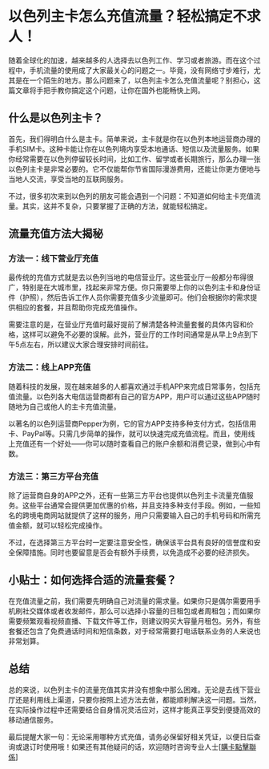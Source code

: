 # 以色列主卡怎么充值流量？轻松搞定不求人！

随着全球化的加速，越来越多的人选择去以色列工作、学习或者旅游。而在这个过程中，手机流量的使用成了大家最关心的问题之一。毕竟，没有网络寸步难行，尤其是在一个陌生的地方。那么问题来了，以色列主卡怎么充值流量呢？别担心，这篇文章将手把手教你搞定这个问题，让你在国外也能畅快上网。

## 什么是以色列主卡？

首先，我们得明白什么是主卡。简单来说，主卡就是你在以色列本地运营商办理的手机SIM卡。这种卡能让你在以色列境内享受本地通话、短信以及流量服务。如果你经常需要在以色列停留较长时间，比如工作、留学或者长期旅行，那么办理一张以色列主卡是非常必要的。它不仅能帮你节省国际漫游费用，还能让你更方便地与当地人交流，享受当地的互联网服务。

不过，很多初次来到以色列的朋友可能会遇到一个问题：不知道如何给主卡充值流量。其实，这并不复杂，只要掌握了正确的方法，就能轻松搞定。

## 流量充值方法大揭秘

### 方法一：线下营业厅充值

最传统的充值方式就是去以色列当地的电信营业厅。这些营业厅一般都分布得很广，特别是在大城市里，找起来非常方便。你只需要带上你的以色列主卡和身份证件（护照），然后告诉工作人员你需要充值多少流量即可。他们会根据你的需求提供相应的套餐，并且帮助你完成充值操作。

需要注意的是，在营业厅充值时最好提前了解清楚各种流量套餐的具体内容和价格，这样可以避免不必要的误解。此外，营业厅的工作时间通常是从早上9点到下午5点左右，所以建议大家合理安排时间前往。

### 方法二：线上APP充值

随着科技的发展，现在越来越多的人都喜欢通过手机APP来完成日常事务，包括充值流量。以色列各大电信运营商都有自己的官方APP，用户可以通过这些APP随时随地为自己或他人的主卡充值流量。

以著名的以色列运营商Pepper为例，它的官方APP支持多种支付方式，包括信用卡、PayPal等。只需几步简单的操作，就可以快速完成充值流程。而且，使用线上充值还有一个好处——你可以随时查看自己的账户余额和消费记录，做到心中有数。

### 方法三：第三方平台充值

除了运营商自身的APP之外，还有一些第三方平台也提供以色列主卡流量充值服务。这些平台通常会提供更加优惠的价格，并且支持多种支付手段。例如，一些知名的跨境电商网站就提供了这样的服务，用户只需要输入自己的手机号码和所需充值金额，就可以轻松完成操作。

不过，在选择第三方平台时一定要注意安全性，确保该平台具有良好的信誉度和安全保障措施。同时也要留意是否会有额外手续费，以免造成不必要的经济损失。

## 小贴士：如何选择合适的流量套餐？

在充值流量之前，我们需要先明确自己对流量的需求量。如果你只是偶尔需要用手机刷社交媒体或者收发邮件，那么可以选择小容量的日租包或者周租包；而如果你需要频繁观看视频直播、下载文件等工作，则建议购买大容量月租包。另外，有些套餐还包含了免费通话时间和短信条数，对于经常需要打电话联系业务的人来说也非常划算。

## 总结

总的来说，以色列主卡的流量充值其实并没有想象中那么困难。无论是去线下营业厅还是利用线上渠道，只要你按照上述方法去做，都能顺利解决这一问题。当然，在实际操作过程中还需要结合自身情况灵活应对，这样才能真正享受到便捷高效的移动通信服务。

最后提醒大家一句：无论采用哪种方式充值，请务必保留好相关凭证，以便日后查询或退订时使用哦！如果还有其他疑问的话，欢迎随时咨询专业人士[[購卡點擊聯係](https://t.me/s/esim1088)]